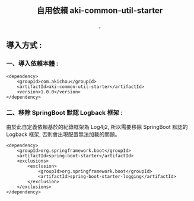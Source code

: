 <div align="center"> 
    <h2>自用依賴  aki-common-util-starter</h2> 
</div>
<p align="center">
   <a target="_blank" href="https://github.com/X1192176811/blog">
      <img src="https://img.shields.io/badge/JDK-17-red" alt=""/>
      <img src="https://img.shields.io/badge/log4j2-2.22.1-red" alt=""/>
   </a>
</p>

## 導入方式 :
### 一、導入依賴本體 :
```
<dependency>
    <groupId>com.akichou</groupId>
    <artifactId>aki-common-util-starter</artifactId>
    <version>1.0.0</version>
</dependency>
```
### 二、移除 SpringBoot 默認 Logback 框架 :
由於此自定義依賴基於的紀錄框架為 Log4j2, 所以需要移除 SpringBoot 默認的 Logback 框架, 否則會出現配置無法加載的問題。
```
<dependency>
    <groupId>org.springframework.boot</groupId>
    <artifactId>spring-boot-starter</artifactId>
    <exclusions>
        <exclusion>
            <groupId>org.springframework.boot</groupId>
            <artifactId>spring-boot-starter-logging</artifactId>
        </exclusion>
    </exclusions>
</dependency>

```
